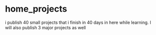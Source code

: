 # home_projects
i publish 40 small projects that i finish in 40 days in here while learning. I will also publish 3 major projects as well
